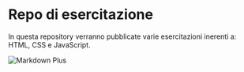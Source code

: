 # Repo di esercitazione

In questa repository verranno pubblicate varie esercitazioni inerenti a: HTML, CSS e JavaScript.

![Markdown Plus](https://c.tenor.com/2uyENRmiUt0AAAAC/coding.gif)